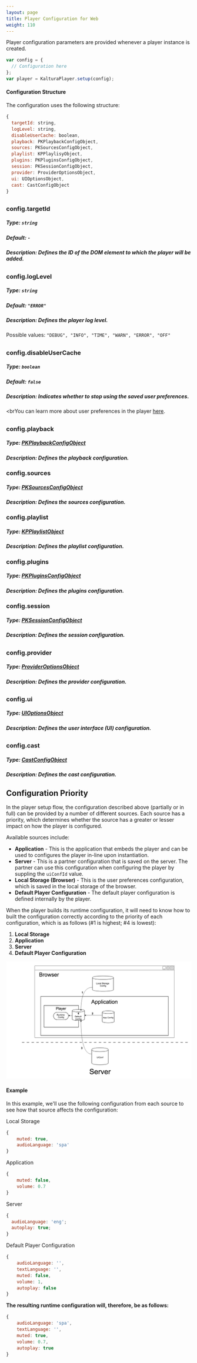 ```yaml
---
layout: page
title: Player Configuration for Web
weight: 110
---
```


Player configuration parameters are provided whenever a player instance is created.

```js
var config = {
  // Configuration here
};
var player = KalturaPlayer.setup(config);
```

#### Configuration Structure

The configuration uses the following structure:

```js
{
  targetId: string,
  logLevel: string,
  disableUserCache: boolean,
  playback: PKPlaybackConfigObject,
  sources: PKSourcesConfigObject,
  playlist: KPPlaylisyObject,
  plugins: PKPluginsConfigObject,
  session: PKSessionConfigObject,
  provider: ProviderOptionsObject,
  ui: UIOptionsObject,
  cast: CastConfigObject
}
```

##

### config.targetId

##### Type: `string`

##### Default: `-`

##### Description: Defines the ID of the DOM element to which the player will be added.

##

### config.logLevel

##### Type: `string`

##### Default: `"ERROR"`

##### Description: Defines the player log level.

Possible values: `"DEBUG", "INFO", "TIME", "WARN", "ERROR", "OFF"`

##

### config.disableUserCache

##### Type: `boolean`

##### Default: `false`

##### Description: Indicates whether to stop using the saved user preferences.

<brYou can learn more about user preferences in the player [here](./user-preferences.md).

##

### config.playback

##### Type: [PKPlaybackConfigObject](https://github.com/kaltura/playkit-js/blob/master/docs/configuration.md#configplayback)

##### Description: Defines the playback configuration.

### config.sources

##### Type: [PKSourcesConfigObject](https://github.com/kaltura/playkit-js/blob/master/docs/configuration.md#configsources)

##### Description: Defines the sources configuration.

### config.playlist

##### Type: [KPPlaylistObject](./api.md#kpplaylistobject)

##### Description: Defines the playlist configuration.

### config.plugins

##### Type: [PKPluginsConfigObject](https://github.com/kaltura/playkit-js/blob/master/docs/configuration.md#configplugins)

##### Description: Defines the plugins configuration.

### config.session

##### Type: [PKSessionConfigObject](https://github.com/kaltura/playkit-js/blob/master/docs/configuration.md#configsession)

##### Description: Defines the session configuration.

##

### config.provider

##### Type: [ProviderOptionsObject](https://github.com/kaltura/playkit-js-providers/blob/master/docs/configuration.md)

##### Description: Defines the provider configuration.

##

### config.ui

##### Type: [UIOptionsObject](https://github.com/kaltura/playkit-js-ui/blob/master/docs/configuration.md)

##### Description: Defines the user interface (UI) configuration.

##

### config.cast

##### Type: [CastConfigObject](https://github.com/kaltura/playkit-js-cast-sender/blob/master/docs/configuration-api.md#castconfigobject)

##### Description: Defines the cast configuration.

## Configuration Priority

In the player setup flow, the configuration described above (partially or in full) can be provided by a number of different sources. Each source has a priority, which determines whether the source has a greater or lesser impact on how the player is configured.

Available sources include:

- **Application** - This is the application that embeds the player and can be used to configures the player in-line upon instantiation.
- **Server** - This is a partner configuration that is saved on the server. The partner can use this configuration when configuring the player by suppling the `uiConfId` value.
- **Local Storage (Browser)** - This is the user preferences configuration, which is saved in the local storage of the browser.
- **Default Player Configuration** - The default player configuration is defined internally by the player.

When the player builds its runtime configuration, it will need to know how to built the configuration correctly according to the priority of each configuration, which is as follows (#1 is highest; #4 is lowest):

1.  **Local Storage**
2.  **Application**
3.  **Server**
4.  **Default Player Configuration**

![configuration-strength](./images/configuration-strength.jpg)

#### Example

In this example, we'll use the following configuration from each source to see how that source affects the configuration:

Local Storage

```js
{
	muted: true,
	audioLanguage: 'spa'
}
```

Application

```js
{
	muted: false,
	volume: 0.7
}
```

Server

```js
{
  audioLanguage: 'eng';
  autoplay: true;
}
```

Default Player Configuration

```js
{
	audioLanguage: '',
	textLanguage: '',
	muted: false,
	volume: 1,
	autoplay: false
}
```

**The resulting runtime configuration will, therefore, be as follows:**

```js
{
	audioLanguage: 'spa',
	textLanguage: '',
	muted: true,
	volume: 0.7,
	autoplay: true
}
```
